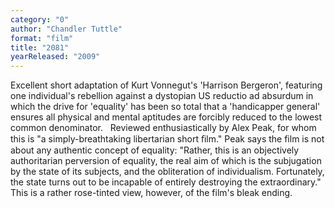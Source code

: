 ```yaml
---
category: "0"
author: "Chandler Tuttle"
format: "film"
title: "2081"
yearReleased: "2009"
---
```

Excellent short adaptation of Kurt Vonnegut's 			'Harrison Bergeron', featuring one individual's rebellion against a 			dystopian US reductio ad absurdum in which the drive for 			'equality' has been so total that a 'handicapper general' ensures 			all physical and mental aptitudes are forcibly reduced to the lowest 			common denominator.
 
Reviewed enthusiastically by			Alex Peak, for 			whom this is "a simply-breathtaking libertarian short ﬁlm." Peak 			says the film is not about any authentic concept of equality: 			"Rather, this is an objectively authoritarian perversion of 			equality, the real aim of which is the subjugation by the state of 			its subjects, and the obliteration of individualism. Fortunately, 			the state turns out to be incapable of entirely destroying the 			extraordinary." This is a rather rose-tinted view, however, of the 			film's bleak ending.
 
 